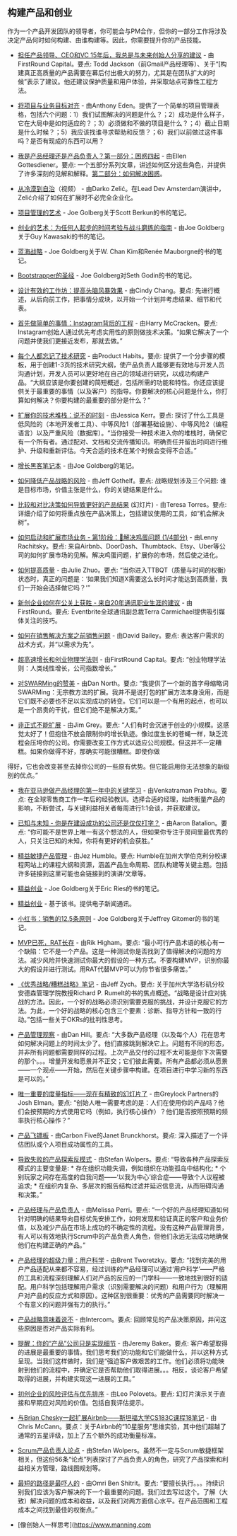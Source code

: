 ## 构建产品和创业 

作为一个产品开发团队的领导者，你可能会与PM合作，但你的一部分工作将涉及决定产品何时如何构建、由谁构建等。因此，你需要提升你的产品技能。

- [担任产品领导、CEO和VC 15年后，我总是与未来创始人分享的建议](https://firstround.com/review/after-15-years-as-a-product-leader-ceo-and-now-vc-heres-the-advice-i-always-share-with-future-founders/) - 由FirstRound Capital。要点: Todd Jackson（前Gmail产品经理等）、关于“[构建真正高质量的产品需要在幕后付出极大的努力，尤其是在团队扩大的时候”表示了建议。他还建议保护质量和用户体验，并采取站点可靠性工程方法。

- [将项目与业务目标对齐](https://blog.dnsimple.com/2017/02/aligning-business-goals-with-projects/) - 由Anthony Eden。提供了一个简单的项目管理表格，包括六个问题：1）我们试图解决的问题是什么？；2）成功是什么样子，它在大局中是如何适应的？；3）必须做和不做的项目是什么？；4）截止日期是什么时候？；5）我应该找谁寻求帮助和反馈？；6）我们以前做过这件事吗？是否有现成的东西可以用？

- [我是产品经理还是产品负责人？第一部分：困惑四起](https://medium.com/@ellengott/am-i-a-product-manager-or-a-product-owner-part-1-confusion-abounds-963c943beb7f) - 由Ellen Gottesdiener。要点: 一个五部分系列文章，讲述如何区分这些角色，并提供了许多深刻的见解和解释。[第二部分：如何解决困惑](https://medium.com/@ellengott/am-i-a-product-manager-or-a-product-owner-part-2-5-ways-to-untangle-the-mess-d613452135d9)。

- [从冷漠到自治](https://www.youtube.com/watch?feature=youtu.be&v=3ER5d6uy4EE)（视频） - 由Darko Zelić。在Lead Dev Amsterdam演讲中，Zelić介绍了如何在扩展时不必完全企业化。

- [项目管理的艺术](https://docs.google.com/document/d/1Cr2DRP06GcBNQoOc3K5huQ61Mk_yyX5ZFsS8IlF1M6Y/edit) - Joe Golberg关于Scott Berkun的书的笔记。

- [创业的艺术：为任何人起步的时间考验与战斗磨练的指南](https://docs.google.com/document/d/1EC4eF-uVeD-Arwoxl5SUKSQNmLK1CRF775zpRqVP4q0/edit#heading=h.efeded667ce6) - 由Joe Goldberg关于Guy Kawasaki的书的笔记。

- [蓝海战略](https://docs.google.com/document/d/1eR2K1fLY-_XQUfpJbEkB6xzSatyhQauI3-213jDjTL4/edit) - Joe Goldberg关于W. Chan Kim和Renée Mauborgne的书的笔记。

- [Bootstrapper的圣经](https://docs.google.com/document/d/1atBNc_GFQ0jXkUiEEZ7sU7S0awlHN_nL-ukVVljOGP4/edit) - Joe Goldberg对Seth Godin的书的笔记。

- [设计有效的工作坊：提高头脑风暴效果](https://blog.intercom.com/running-design-workshops/) - 由Cindy Chang。要点: 先进行概述，从后向前工作，把事情分成块，以开始一个计划并考虑结果、细节和代表。

- [首先做简单的事情：Instagram背后的工程](https://www.fastcompany.com/3047642/do-the-simple-thing-first-the-engineering-behind-instagram) - 由Harry McCracken。要点: Instagram创始人通过优先考虑实用性的原则做技术决策。“如果它解决了一个问题并使我们更接近发布，那就去做。”

- [每个人都忘记了技术研究](https://producthabits.com/everyone-forgets-technical-research/) - 由Product Habits。要点: 提供了一个分步骤的模板，用于创建1-3页的技术研究大纲，使产品负责人能够更有效地与开发人员沟通计划，开发人员可以更好地在自己的领域进行研究，以成功构建产品。“大纲应该是你要创建的简短概述，包括所需的功能和特性。你还应该提供关于最重要的事情（以及客户）的指导。你要解决的核心问题是什么，你打算如何解决？你要构建的最重要的部分是什么？”

- [扩展你的技术堆栈：说不的时刻](https://blog.codeship.com/growing-tech-stack-say-no/) - 由Jessica Kerr。要点: 探讨了什么工具是低风险的（本地开发者工具）、中等风险1（部署基础设施）、中等风险2（编程语言）以及严重风险（数据库）。“当你接受一种技术进入你的堆栈时，确保它有一个所有者。通过配对、文档和交流传播知识。明确责任并留出时间进行维护、升级和重新评估。今天合适的技术在某个时候会变得不合适。”

- [增长黑客笔记本](https://docs.google.com/document/d/1uN_kMZlwsdaliiUhIEei5PTnLphm0p6Eo57Xg6LnFHc/edit) - 由Joe Goldberg的笔记。

- [如何降低产品战略的风险](https://www.linkedin.com/pulse/heres-how-de-risk-your-product-strategy-jeff-gothelf/) - 由Jeff Gothelf。要点: 战略规划涉及三个问题: 谁是目标市场，价值主张是什么，你的关键结果是什么。

- [比较和对比决策如何导致更好的产品结果](https://www.producttalk.org/2017/09/compare-and-contrast-decisions/) (幻灯片) - 由Teresa Torres。要点: 详细介绍了如何将重点放在产品决策上，包括建议使用的工具，如“机会解决树”。

- [如何启动和扩展市场业务 - 第1阶段：🐣解决鸡蛋问题 (1/4部分)](https://www.lennyrachitsky.com/p/how-to-kickstart-and-scale-a-marketplace) - 由Lenny Rachitsky。要点: 来自Airbnb、DoorDash、Thumbtack、Etsy、Uber等公司的如何扩展市场的见解。解决鸡蛋问题，扩展你的市场，然后使之进化。

- [如何提高质量](https://medium.com/the-year-of-the-looking-glass/how-to-make-things-high-quality-f466f875227d) - 由Julie Zhuo。要点: “当你进入TTBQT（质量与时间的权衡）状态时，真正的问题是：‘如果我们知道X需要这么长时间才能达到高质量，我们一开始会选择做它吗？’”

- [新创企业如何在公关上获胜 - 来自20年通讯职业生涯的建议](http://firstround.com/review/how-new-startups-can-win-at-pr-advice-from-a-20-year-comms-career) - 由FirstRound。要点: Eventbrite全球通讯副总裁Terra Carmichael提供吸引媒体关注的技巧。

- [如何在销售解决方案之前销售问题](https://medium.com/swlh/how-to-perfectly-capture-your-customers-need-c924e3209484) - 由David Bailey。要点: 表达客户需求的战术方式，并“以需求为先”。

- [超高速增长和创业物理学法则](https://firstround.com/review/hypergrowth-and-the-law-of-startup-physics/) - 由FirstRound Capital。要点: “创业物理学法则：人类线性增长，公司指数增长。”

- [对SWARMing的赞美](https://dannorth.net/2018/01/26/in-praise-of-swarming/) - 由Dan North。要点: “我提供了一个新的首字母缩略词SWARMing：无宗教方法的扩展。我并不是说打包的扩展方法本身没用，而是它们既不必要也不足以实现成功的转变。它们可以是一个有用的起点，也可以是一个昂贵的干扰，但它们绝不是解决方案。”

- [非正式不能扩展](https://softwaresaltmines.com/2017/01/26/informal-doesnt-scale/) - 由Jim Grey。要点: “人们有时会沉迷于创业的小规模。这感觉太好了！但抱住不放会限制你的增长轨迹。像过度生长的苍蝇一样，缺乏流程会压垮你的公司。你需要改变工作方式以适应公司规模。但这并不一定糟糕。如果你做得不好，那确实可能很糟糕。即使你做

得好，它也会改变甚至去掉你公司的一些原有优势。但它能启用你无法想象的新级别的优点。”

- [我在亚马逊做产品经理的第一年中的关键学习](https://www.linkedin.com/pulse/key-learnings-my-first-year-pm-amazon-venkatraman-prabhu) - 由Venkatraman Prabhu。要点: 在全球零售商工作一年后的经验教训。选择合适的经理，始终衡量产品的影响，不断尝试，与关键利益相关者每周进行1:1会谈，并获取建议。

- [已知与未知 - 你是在建设成功的公司还是仅仅打字？](https://medium.com/lightspeed-venture-partners/knowns-vs-unknowns-78b0da5ca887) - 由Aaron Batalion。要点: “你可能不是世界上唯一有这个想法的人，但如果你专注于房间里最优秀的人，只关注已知的未知，你将有更好的机会获胜。”

- [精益敏捷产品管理](https://lapm.continuousdelivery.com/) - 由Jez Humble。要点: Humble在加州大学伯克利分校课程网站上的课程大纲和资源，涵盖产品生命周期、团队构建等关键主题。包括许多链接到这里可能也会链接到的演讲/文章等。

- [精益创业](https://docs.google.com/document/d/1Xs9VBBhh68DVCywXN7TRtDcWQQLDJWcLCvUOxnzNHmw/edit) - Joe Goldberg关于Eric Ries的书的笔记。

- [精益创业](http://theleanstartup.com/) - 基于该书。提供电子新闻通讯。

- [小红书：销售的12.5条原则](https://docs.google.com/document/d/1WegOfyGsrx7GhUFOnnOMT-cJlsvbwJdZamTyRS8ZWSU/edit) - Joe Goldberg关于Jeffrey Gitomer的书的笔记。

- [MVP已死，RAT长存](https://hackernoon.com/the-mvp-is-dead-long-live-the-rat-233d5d16ab02) - 由Rik Higham。要点: “最小可行产品术语的核心有一个缺陷：它不是一个产品。这是一种测试你是否找到了值得解决的问题的方法。减少风险并快速测试你最大的假设的一种方式。不要构建MVP，识别你最大的假设并进行测试。用RAT代替MVP可以为你节省很多痛苦。”

- [《优秀战略/糟糕战略》笔记](https://jlzych.com/2018/06/27/notes-from-good-strategy-bad-strategy/) - 由Jeff Zych。要点: 关于加州大学洛杉矶分校安德森管理学院教授Richard P. Rumelt的书的焦点概述。“战略是设计应对挑战的方法。因此，一个好的战略必须识别需要克服的挑战，并设计克服它的方法。为此，一个好的战略的核心包含三个要素：诊断、指导方针和一致的行动。”包括一些关于OKRs的批判性思考。

- [产品管理观察](https://medium.com/hackernoon/observations-on-product-management-3abc7e00148e) - 由Dan Hill。要点: “大多数产品经理（以及每个人）花在思考如何解决问题上的时间太少了。他们直接跳到解决它上。问题有不同的形态，并非所有问题都需要同样的过程。上次产品交付的过程不太可能是你下次需要的那个。。。增量开发和愿景并不正交；它们彼此需要。所有产品都必须从愿景——一个观点——开始，然后在关键步骤中构建。在项目进行中学习新的东西是可以的。”

- [唯一重要的度量指标——现在有精致的幻灯片了](https://news.greylock.com/the-only-metric-that-matters-now-with-fancy-slides-232474cf414c) - 由Greylock Partners的Josh Elman。要点: “创始人唯一需要考虑的是：人们在使用你的产品吗？他们会按预期的方式使用它吗（例如，执行核心操作）？他们是否按照预期的频率执行核心操作？”

- [产品飞镖板](http://blog.carbonfive.com/2015/07/29/the-product-dartboard/) - 由Carbon Five的Janet Brunckhorst。要点: 深入描述了一个评估团队或个人项目成功属性的工具。

- [导致失败的产品探索反模式](https://age-of-product.com/product-discovery-anti-patterns/) - 由Stefan Wolpers。要点: “导致各种产品探索反模式的主要变量是: * 存在组织功能失调，例如组织在功能孤岛中结构化; * 个别玩家之间存在高度的自我问题——‘以我为中心’综合症——导致个人议程被追求; * 在组织内复杂、多层次的报告结构过滤并延迟信息流，从而阻碍沟通和决策。”

- [产品经理与产品负责人](https://melissaperri.com/blog/2017/06/29/product-manager-vs-product-owner) - 由Melissa Perri。要点: “一个好的产品经理知道如何针对明确的结果导向目标优先安排工作，如何发现和验证真正的客户和业务价值，以及减少产品在市场上成功的不确定性的流程。没有这种产品管理背景，有人可以有效地执行Scrum中的产品负责人角色，但他们永远无法成功地确保他们在构建正确的产品。”

- [产品经理的超级力量：用户科学](https://medium.com/@tworetzky/the-product-manager-superpower-user-science-7296134ae5a4) - 由Brent Tworetzky。要点: “找到完美的用户产品适配从来都不容易，经过训练的产品经理可以通过‘用户科学’——严格的工具和流程深刻理解人们对产品的反应的一门学科——一致地找到很好的适配。用户科学包括理解用户需求（识别需要解决的问题）和用户行为（理解用户对产品的反应方式和原因）。这种区别很重要：优秀的产品需要同时解决一个有意义的问题并强有力的执行。”

- [产品战略意味着说不](http://www.productstrategymeanssayingno.com/) - 由Intercom。要点: 回顾常见的产品决策原因，并问这些原因是否对产品实际有利。

- [提醒：你的“产品”公司只是实现细节](https://medium.com/from-the-start/building-a-feature-697344aefda2) - 由Jeremy Baker。要点: 客户希望取得的进展是最重要的事情。我们思考我们的功能和它们能做什么，并以这种方式呈现。当我们这样做时，我们是“强迫客户做艰苦的工作。他们必须将功能映射到他们的流程中，并确定它是否帮助他们取得进展。。。相反，谈论客户希望取得的进展，并构建实现这一进展的工具。”

- [初创企业的风险评估与优先排序](https://docs.google.com/presentation/d/1Ox9mwO7aCfwXUw1pllKTKCpiEJi3oIW6KHrXfNtrIXQ/edit#slide=id.p) - 由Leo Polovets。要点: 幻灯片演示关于直接和早期应对风险的价值。包括自我评估提示。

- [与Brian Chesky一起扩展Airbnb——斯坦福大学CS183C课程18笔记](https://medium.com/cs183c-blitzscaling-class-collection/scaling-airbnb-with-brian-chesky-class-18-notes-of-stanford-university-s-cs183c-3fcf75778358) - 由Chris McCann。要点：关于Airbnb的“10星服务”思维实验，其中他们超越了通常的五星评级，加上了五个额外的成功衡量标准。

- [Scrum产品负责人论点](https://age-of-product.com/scrum-product-owner-theses/) - 由Stefan Wolpers。虽然不一定与Scrum敏捷框架相关，但这份56条“论点”列表探讨了产品负责人的角色，研究了产品探索和利益相关方管理，路线图规划等。

- [最短的路径是最吓人的](https://medium.com/gusto-engineering/the-shortest-path-is-the-scariest-77ff94248334) - 由Omri Ben Shitrit。要点: “要擅长执行。。。持续识别我们应该为客户解决的下一个最重要的问题。我们过去写过这个。了解（大致）解决问题的成本和收益，以及我们对两方面信心水平。在产品范围和工程成本之间找到最佳的权衡点。”

- [像创始人一样思考](https://www.manning.com
